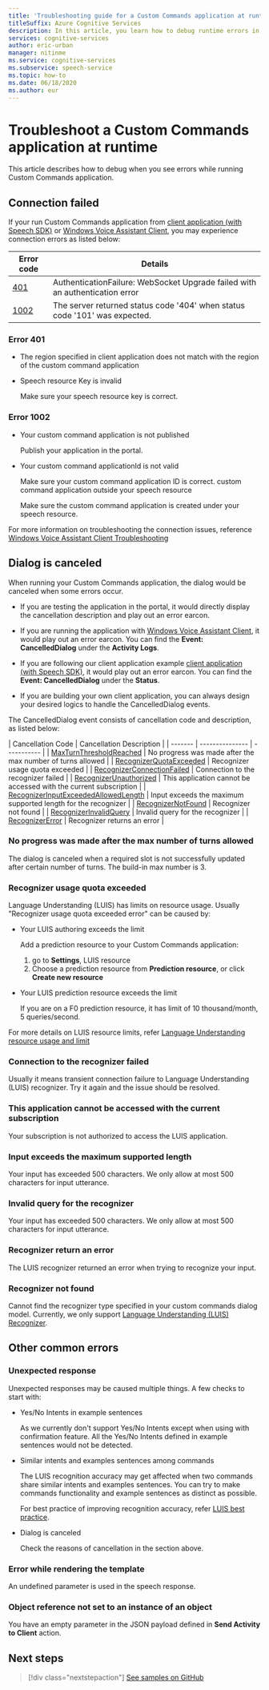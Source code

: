 ```yaml
---
title: 'Troubleshooting guide for a Custom Commands application at runtime'
titleSuffix: Azure Cognitive Services
description: In this article, you learn how to debug runtime errors in a Custom Commands application.
services: cognitive-services
author: eric-urban
manager: nitinme
ms.service: cognitive-services
ms.subservice: speech-service
ms.topic: how-to
ms.date: 06/18/2020
ms.author: eur
---
```


# Troubleshoot a Custom Commands application at runtime

This article describes how to debug when you see errors while running Custom Commands application. 

## Connection failed

If your run Custom Commands application from [client application (with Speech SDK)](./how-to-custom-commands-setup-speech-sdk.md) or [Windows Voice Assistant Client](./how-to-custom-commands-developer-flow-test.md), you may experience connection errors as listed below:

| Error code | Details |
| ------- | -------- |
| [401](#error-401) | AuthenticationFailure: WebSocket Upgrade failed with an authentication error |
| [1002](#error-1002) | The server returned status code '404' when status code '101' was expected. |

### Error 401
- The region specified in client application does not match with the region of the custom command application

- Speech resource Key is invalid
    
    Make sure your speech resource key is correct.

### Error 1002 
- Your custom command application is not published
    
    Publish your application in the portal.

- Your custom command applicationId is not valid

    Make sure your custom command application ID is correct.
 custom command application outside your speech resource

    Make sure the custom command application is created under your speech resource.

For more information on troubleshooting the connection issues, reference [Windows Voice Assistant Client Troubleshooting](https://github.com/Azure-Samples/Cognitive-Services-Voice-Assistant/tree/master/clients/csharp-wpf#troubleshooting)


## Dialog is canceled

When running your Custom Commands application, the dialog would be canceled when some errors occur.

- If you are testing the application in the portal, it would directly display the cancellation description and play out an error earcon. 

- If you are running the application with [Windows Voice Assistant Client](./how-to-custom-commands-developer-flow-test.md), it would play out an error earcon. You can find the **Event: CancelledDialog** under the **Activity Logs**.

- If you are following our client application example [client application (with Speech SDK)](./how-to-custom-commands-setup-speech-sdk.md), it would play out an error earcon. You can find the **Event: CancelledDialog** under the **Status**.

- If you are building your own client application, you can always design your desired logics to handle the CancelledDialog events.

The CancelledDialog event consists of cancellation code and description, as listed below:

| Cancellation Code | Cancellation Description |
| ------- | --------------- | ----------- |
| [MaxTurnThresholdReached](#no-progress-was-made-after-the-max-number-of-turns-allowed) | No progress was made after the max number of turns allowed |
| [RecognizerQuotaExceeded](#recognizer-usage-quota-exceeded) | Recognizer usage quota exceeded |
| [RecognizerConnectionFailed](#connection-to-the-recognizer-failed) | Connection to the recognizer failed |
| [RecognizerUnauthorized](#this-application-cannot-be-accessed-with-the-current-subscription) | This application cannot be accessed with the current subscription |
| [RecognizerInputExceededAllowedLength](#input-exceeds-the-maximum-supported-length) | Input exceeds the maximum supported length for the recognizer |
| [RecognizerNotFound](#recognizer-not-found) | Recognizer not found |
| [RecognizerInvalidQuery](#invalid-query-for-the-recognizer) | Invalid query for the recognizer |
| [RecognizerError](#recognizer-return-an-error) | Recognizer returns an error |

### No progress was made after the max number of turns allowed
The dialog is canceled when a required slot is not successfully updated after certain number of turns. The build-in max number is 3.

### Recognizer usage quota exceeded
Language Understanding (LUIS) has limits on resource usage. Usually "Recognizer usage quota exceeded error" can be caused by: 
- Your LUIS authoring exceeds the limit

    Add a prediction resource to your Custom Commands application: 
    1. go to **Settings**, LUIS resource
    1. Choose a prediction resource from **Prediction resource**, or click **Create new resource** 

- Your LUIS prediction resource exceeds the limit

    If you are on a F0 prediction resource, it has limit of 10 thousand/month, 5 queries/second.

For more details on LUIS resource limits, refer [Language Understanding resource usage and limit](../luis/luis-limits.md#resource-usage-and-limits)

### Connection to the recognizer failed
Usually it means transient connection failure to Language Understanding (LUIS) recognizer. Try it again and the issue should be resolved.

### This application cannot be accessed with the current subscription
Your subscription is not authorized to access the LUIS application. 

### Input exceeds the maximum supported length
Your input has exceeded 500 characters. We only allow at most 500 characters for input utterance.

### Invalid query for the recognizer
Your input has exceeded 500 characters. We only allow at most 500 characters for input utterance.

### Recognizer return an error
The LUIS recognizer returned an error when trying to recognize your input.

### Recognizer not found
Cannot find the recognizer type specified in your custom commands dialog model. Currently, we only support [Language Understanding (LUIS) Recognizer](https://www.luis.ai/).

## Other common errors
### Unexpected response
Unexpected responses may be caused multiple things. 
A few checks to start with:
- Yes/No Intents in example sentences

    As we currently don't support Yes/No Intents except when using with confirmation feature. All the Yes/No Intents defined in example sentences would not be detected.

- Similar intents and examples sentences among commands

    The LUIS recognition accuracy may get affected when two commands share similar intents and examples sentences. You can try to make commands functionality and example sentences as distinct as possible.

    For best practice of improving recognition accuracy, refer [LUIS best practice](../luis/luis-concept-best-practices.md).

- Dialog is canceled
    
    Check the reasons of cancellation in the section above.

### Error while rendering the template
An undefined parameter is used in the speech response. 

### Object reference not set to an instance of an object
You have an empty parameter in the JSON payload defined in **Send Activity to Client** action.

## Next steps

> [!div class="nextstepaction"]
> [See samples on GitHub](https://aka.ms/speech/cc-samples)
